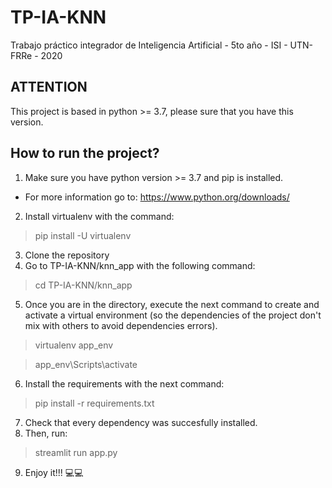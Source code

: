 # TP-IA-KNN

Trabajo práctico integrador de Inteligencia Artificial - 5to año - ISI - UTN-FRRe - 2020

## ATTENTION

This project is based in python >= 3.7, please sure that you have this version.

## How to run the project?

1. Make sure you have python version >= 3.7 and pip is installed.
* For more information go to: https://www.python.org/downloads/
2. Install virtualenv with the command:
> pip install -U virtualenv 
3. Clone the repository
4. Go to TP-IA-KNN/knn_app with the following command:
>cd TP-IA-KNN/knn_app
5. Once you are in the directory, execute the next command to create and activate a virtual environment (so the dependencies of the project don't mix with others to avoid dependencies errors).
>virtualenv app_env

>app_env\Scripts\activate
6. Install the requirements with the next command:
>pip install -r requirements.txt
7. Check that every dependency was succesfully installed.
8. Then, run: 
>streamlit run app.py
9. Enjoy it!!! 💻💻

<!-- First, go to the knn_app "cd knn_app".
Run "python setup.py install"
Check, that all dependencies are installed
Then, run "streamlit run app.py" and enjoy!! -->
